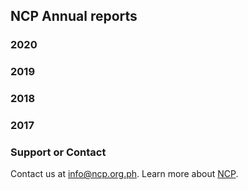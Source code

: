 ## NCP Annual reports

### 2020

### 2019

### 2018

### 2017

### Support or Contact

Contact us at info@ncp.org.ph.
Learn more about  [NCP](http://www.ncp.org.ph/).
